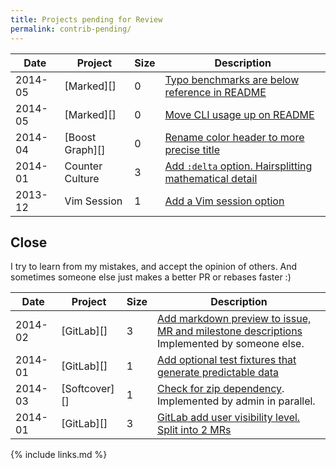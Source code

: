 ```yaml
---
title: Projects pending for Review
permalink: contrib-pending/
---
```


<!--
| 2014-11 | [][] |  | []() |

## Merged by others

| 2015-01 | [GitLab][] | 1 | []() |

| 2015-01 | [vim-snippets][] | 1 | [Fix false positive hyphen list item expansion](https://github.com/honza/vim-snippets/pull/511) |
| 2015-01 | [GitLab][] | 1 | [Append in place for strings and arrays](https://github.com/gitlabhq/gitlabhq/pull/7999) |
| 2015-01 | [GitLab][] | 1 | [Remove unneeded password_confirmation from seed](https://github.com/gitlabhq/gitlabhq/pull/7878) |
| 2015-01 | [GitLab][] | 0 | [Typo in project API events comment](https://github.com/gitlabhq/gitlabhq/pull/8307) |
| 2015-01 | [GitLab][] | 1 | [Replace match via get with get on routes](https://github.com/gitlabhq/gitlabhq/pull/7987) |
| 2015-01 | [GitLab][] | 0 | [Remove or prepend underscore _ to unused method arguments](https://github.com/gitlabhq/gitlabhq/pull/7925) |
| 2015-01 | [GitLab][] | 1 | [Change always passing visible false tests](https://github.com/gitlabhq/gitlabhq/pull/7905) |
| 2015-01 | [GitLab][] | 1 | [Make blob new and edit file editors more uniform](https://github.com/gitlabhq/gitlabhq/pull/7951) |
| 2015-01 | [GitLab][] | 1 | [Replace regex methods by string ones](https://github.com/gitlabhq/gitlabhq/pull/8096) |
| 2015-01 | [GitLab][] | 1 | [Simplify SSH fingerprint regexp extraction](https://github.com/gitlabhq/gitlabhq/pull/8430) |

## Merged not evaluated

| 2014-10 | [Vim Markdown][] | 1 | []() |

## Issues

| 2015-01 | [GitLab][] | []() |

| 2015-01 | [Vim Markdown][] | [Triaging](https://github.com/plasticboy/vim-markdown/pull/154) |
| 2015-01 | [GitLab][] | 1 | [](https://github.com/plasticboy/vim-markdown/pull/165) |
| 2015-01 | [GitLab][] | 1 | [Rationale: Username profile -> "is reserved" ?](https://github.com/gitlabhq/gitlabhq/issues/8294) |
| 2015-01 | [Jekyll][] | 1 | [Add a tag to link to a post / page with it's title shown](https://github.com/jekyll/jekyll/issues/3182) |
| 2014-12 | [GitLab][] | 0 | [Point duplicate](https://github.com/gitlabhq/gitlab-shell/issues/14#issuecomment-67288657) |
| 2014-12 | [GitLab][] | Bug | [404 instead of 500 on inexistent paths for tree edit and blame show](https://github.com/gitlabhq/gitlabhq/pull/7984) |
| 2014-12 | [GitLab][] | Feature | [Allow filtering on issue/merge request author/creator](http://feedback.gitlab.com/forums/176466-general/suggestions/6512184-show-issue-author-on-index-view-and-allow-filterin) |
| 2014-12 | [CommonMark][] | Ping | [Tagging spec versions in GitHub repo](http://talk.commonmark.org/t/tagging-spec-versions-in-github-repo/888/5?u=cirosantilli) |
| 2014-12 | [CommonMark][] | Feature | [CHANGELOG or History.txt](http://talk.commonmark.org/t/style-guide-for-commonmark/935). It was [later started](https://github.com/jgm/CommonMark/commits/bbaf30eafa5530dc9a9b6d2c476403eadfb20423/changelog.spec.txt) |
| 2014-12 | [CommonMark][] | Bug | [Don't modify man/man3/cmark.3 with date on make](https://github.com/jgm/CommonMark/issues/241) |

### Closed source

| 2015-01 | [JIRA][] | Feature | [Allow non-admins to choose only to receive email notifications on at mention, watched issues or assignment](https://jira.atlassian.com/browse/JRA-41640) |
| 2015-01 | [Clonfluence][] | Feature | [Show like count on the tree page hierarchy outline on left sidebar](https://jira.atlassian.com/browse/CONF-36090) |
| 2015-01 | [Clonfluence][] | Bug | [Profile picture area selection does nothing unless the resize drag stops on the picture itself](https://jira.atlassian.com/browse/CONF-36051) |

### Waiting

-->

| Date    | Project          | Size | Description                                                                                                     |
|---------|------------------|------|-----------------------------------------------------------------------------------------------------------------|
| 2014-05 | [Marked][]       | 0    | [Typo benchmarks are below reference in README](https://github.com/chjj/marked/pull/412)                       |
| 2014-05 | [Marked][]       | 0    | [Move CLI usage up on README](https://github.com/chjj/marked/pull/411)                                         |
| 2014-04 | [Boost Graph][]  | 0    | [Rename color header to more precise title](https://github.com/boostorg/graph/pull/7)                          |
| 2014-01 | Counter Culture  | 3    | [Add `:delta` option. Hairsplitting mathematical detail](https://github.com/magnusvk/counter_culture/pull/43)  |
| 2013-12 | Vim Session      | 1    | [Add a Vim session option](https://github.com/xolox/vim-session/pull/81)                                       |

## Close

I try to learn from my mistakes, and accept the opinion of others. And sometimes someone else just makes a better PR or rebases faster :)

| Date    | Project       | Size | Description                                                                                                                                 |
|---------|---------------|------|---------------------------------------------------------------------------------------------------------------------------------------------|
| 2014-02 | [GitLab][]    | 3    | [Add markdown preview to issue, MR and milestone descriptions](https://github.com/gitlabhq/gitlabhq/pull/6356) Implemented by someone else. |
| 2014-01 | [GitLab][]    | 1    | [Add optional test fixtures that generate predictable data](https://github.com/gitlabhq/gitlabhq/pull/5896)                                 |
| 2014-03 | [Softcover][] | 1    | [Check for zip dependency](https://github.com/softcover/softcover/pull/94). Implemented by admin in parallel.                               |
| 2014-01 | [GitLab][]    | 3    | [GitLab add user visibility level. Split into 2 MRs](https://github.com/gitlabhq/gitlabhq/pull/6028)                                        |

{% include links.md %}
